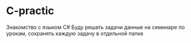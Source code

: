 # C-practic
Знакомство с языком C#
Буду решать задачи данные на семинаре по урокам, сохранять каждую задачу в отдельной папке
